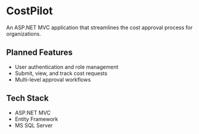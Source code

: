 # CostPilot
An ASP.NET MVC application that streamlines the cost approval process for organizations.

## Planned Features
- User authentication and role management
- Submit, view, and track cost requests
- Multi-level approval workflows

## Tech Stack
- ASP.NET MVC
- Entity Framework
- MS SQL Server